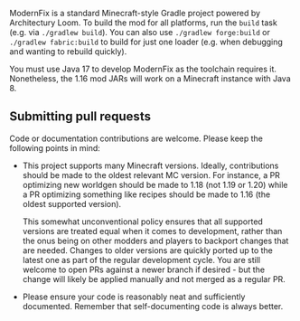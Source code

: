 ModernFix is a standard Minecraft-style Gradle project powered by Architectury Loom. To build the mod for all platforms,
run the `build` task (e.g. via `./gradlew build`). You can also use `./gradlew forge:build` or `./gradlew fabric:build`
to build for just one loader (e.g. when debugging and wanting to rebuild quickly).

You must use Java 17 to develop ModernFix as the toolchain requires it. Nonetheless, the 1.16 mod JARs will work on
a Minecraft instance with Java 8.

## Submitting pull requests

Code or documentation contributions are welcome. Please keep the following points in mind:

* This project supports many Minecraft versions. Ideally, contributions should be made to the oldest relevant MC version.
For instance, a PR optimizing new worldgen should be made to 1.18 (not 1.19 or 1.20) while a PR optimizing something
like recipes should be made to 1.16 (the oldest supported version).

  This somewhat unconventional policy ensures that all supported versions are treated equal when it comes to development,
rather than the onus being on other modders and players to backport changes that are needed. Changes to older versions are
quickly ported up to the latest one as part of the regular development cycle. You are still welcome to open PRs against
a newer branch if desired - but the change will likely be applied manually and not merged as a regular PR.

* Please ensure your code is reasonably neat and sufficiently documented. Remember that self-documenting code is always
better.
